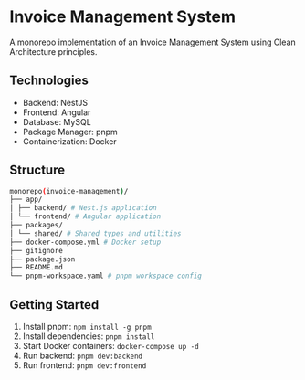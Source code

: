 # Invoice Management System

A monorepo implementation of an Invoice Management System using Clean Architecture principles.

## Technologies

- Backend: NestJS
- Frontend: Angular
- Database: MySQL
- Package Manager: pnpm
- Containerization: Docker

## Structure
```bash
monorepo(invoice-management)/
├── app/
│ ├── backend/ # Nest.js application
│ └── frontend/ # Angular application
├── packages/
│ └── shared/ # Shared types and utilities
├── docker-compose.yml # Docker setup
├── gitignore
├── package.json
├── README.md
└── pnpm-workspace.yaml # pnpm workspace config
```


## Getting Started

1. Install pnpm: `npm install -g pnpm`
2. Install dependencies: `pnpm install`
3. Start Docker containers: `docker-compose up -d`
4. Run backend: `pnpm dev:backend`
5. Run frontend: `pnpm dev:frontend`